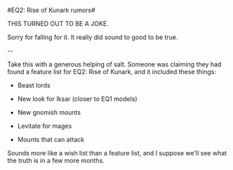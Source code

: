 #EQ2: Rise of Kunark rumors#

THIS TURNED OUT TO BE A JOKE.

Sorry for falling for it. It really did sound to good to be true.

--

Take this with a generous helping of salt. Someone was claiming they had found a feature list for EQ2: Rise of Kunark, and it included these things:

 * Beast lords

 * New look for Iksar (closer to EQ1 models)

 * New gnomish mounts

 * Levitate for mages

 * Mounts that can attack



Sounds more like a wish list than a feature list, and I suppose we'll see what the truth is in a few more months.
